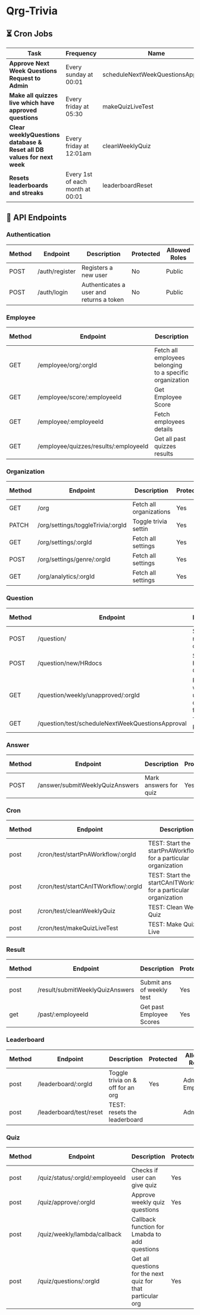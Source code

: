 # Qrg-Trivia

## ⏳ Cron Jobs

| Task                                                                   | Frequency                        | Name                              |
| ---------------------------------------------------------------------- | -------------------------------- | --------------------------------- |
| **Approve Next Week Questions Request to Admin**                       | Every sunday at 00:01            | scheduleNextWeekQuestionsApproval |
| **Make all quizzes live which have approved questions**                | Every friday at 05:30            | makeQuizLiveTest                  |
| **Clear weeklyQuestions database & Reset all DB values for next week** | Every friday at 12:01am          | cleanWeeklyQuiz                   |
| **Resets leaderboards and streaks**                       | Every 1st of each month at 00:01 | leaderboardReset                  |

## 🔌 API Endpoints

### Authentication

| Method | Endpoint       | Description                              | Protected | Allowed Roles |
| ------ | -------------- | ---------------------------------------- | --------- | ------------- |
| POST   | /auth/register | Registers a new user                     | No        | Public        |
| POST   | /auth/login    | Authenticates a user and returns a token | No        | Public        |

### Employee

| Method | Endpoint                              | Description                                              | Protected | Allowed Roles |
| ------ | ------------------------------------- | -------------------------------------------------------- | --------- | ------------- |
| GET    | /employee/org/:orgId                  | Fetch all employees belonging to a specific organization | Yes       | Admin         |
| GET    | /employee/score/:employeeId           | Get Employee Score                                       | Yes       | Employee      |
| GET    | /employee/:employeeId                 | Fetch employees details                                  | Yes       | Employee      |
| GET    | /employee/quizzes/results/:employeeId | Get all past quizzes results                             | Yes       | Employee      |

### Organization

| Method | Endpoint                          | Description             | Protected | Allowed Roles |
| ------ | --------------------------------- | ----------------------- | --------- | ------------- |
| GET    | /org                              | Fetch all organizations | Yes       | Public        |
| PATCH  | /org/settings/toggleTrivia/:orgId | Toggle trivia settin    | Yes       | Admin         |
| GET    | /org/settings/:orgId              | Fetch all settings      | Yes       | Admin         |
| POST   | /org/settings/genre/:orgId        | Fetch all settings      | Yes       | Admin         |
| GET    | /org/analytics/:orgId             | Fetch all settings      | Yes       | Admin         |

### Question

| Method | Endpoint                                         | Description                                | Protected | Allowed Roles |
| ------ | ------------------------------------------------ | ------------------------------------------ | --------- | ------------- |
| POST   | /question/                                       | Submit a new question                      | Yes       | Employee      |
| POST   | /question/new/HRdocs                             | Saves New HR Docs Questions                |           |               |
| GET    | /question/weekly/unapproved/:orgId               | Fetch weekly unapproved questions for quiz | Yes       | Admin         |
| GET    | /question/test/scheduleNextWeekQuestionsApproval | TEST ROUTE                                 |           |               |

### Answer

| Method | Endpoint                        | Description           | Protected | Allowed Roles |
| ------ | ------------------------------- | --------------------- | --------- | ------------- |
| POST   | /answer/submitWeeklyQuizAnswers | Mark answers for quiz | Yes       | Employee      |

### Cron

| Method | Endpoint                             | Description                                                      | Protected | Allowed Roles |
| ------ | ------------------------------------ | ---------------------------------------------------------------- | --------- | ------------- |
| post   | /cron/test/startPnAWorkflow/:orgId   | TEST: Start the startPnAWorkflow for a particular organization   |           |               |
| post   | /cron/test/startCAnITWorkflow/:orgId | TEST: Start the startCAnITWorkflow for a particular organization |           |               |
| post   | /cron/test/cleanWeeklyQuiz           | TEST: Clean Weekly Quiz                                          |           |               |
| post   | /cron/test/makeQuizLiveTest          | TEST: Make Quiz Live                                             |           |               |

### Result

| Method | Endpoint                        | Description               | Protected | Allowed Roles |
| ------ | ------------------------------- | ------------------------- | --------- | ------------- |
| post   | /result/submitWeeklyQuizAnswers | Submit ans of weekly test | Yes       | Employee      |
| get    | /past/:employeeId               | Get past Employee Scores  | Yes       | Employee      |

### Leaderboard

| Method | Endpoint                | Description                       | Protected | Allowed Roles   |
| ------ | ----------------------- | --------------------------------- | --------- | --------------- |
| post   | /leaderboard/:orgId     | Toggle trivia on & off for an org | Yes       | Admin, Employee |
| post   | /leaderboard/test/reset | TEST: resets the leaderboard      |           | Admin           |

### Quiz

| Method | Endpoint                        | Description                                                 | Protected | Allowed Roles |
| ------ | ------------------------------- | ----------------------------------------------------------- | --------- | ------------- |
| post   | /quiz/status/:orgId/:employeeId | Checks if user can give quiz                                | Yes       | Employee      |
| post   | /quiz/approve/:orgId            | Approve weekly quiz questions                               | Yes       | Admin         |
| post   | /quiz/weekly/lambda/callback    | Callback function for Lmabda to add questions               |           |               |
| post   | /quiz/questions/:orgId          | Get all questions for the next quiz for that particular org | Yes       | Employee      |
